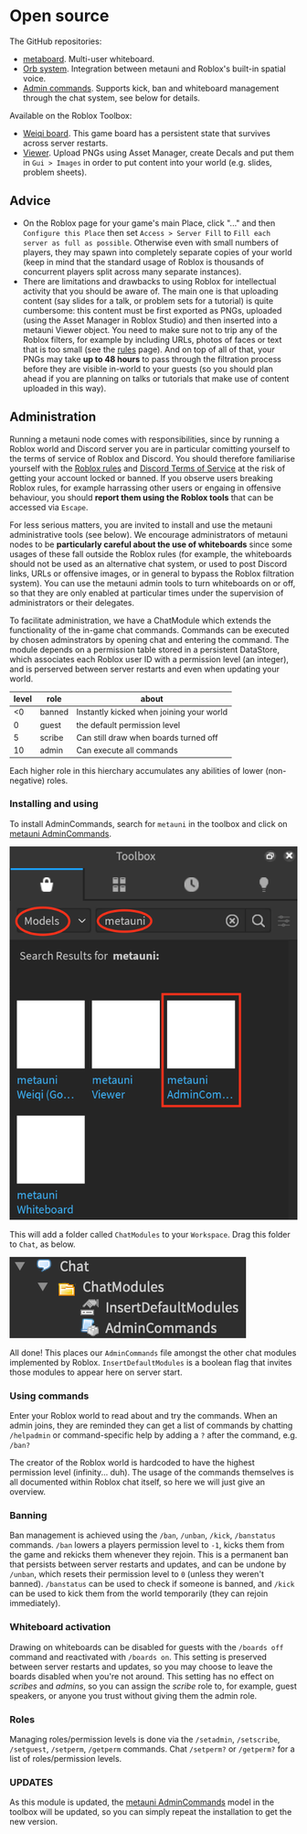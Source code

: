 # Open source

The GitHub repositories:

* [metaboard](https://github.com/metauni/metaboard). Multi-user whiteboard.
* [Orb system](https://github.com/metauni/orb). Integration between metauni and Roblox's built-in spatial voice.
* [Admin commands](https://github.com/metauni/admin). Supports kick, ban and whiteboard management through the chat system, see below for details.

Available on the Roblox Toolbox:

* [Weiqi board](https://www.roblox.com/library/6366028251/metauni-Weiqi-Go-board). This game board has a persistent state that survives across server restarts.
* [Viewer](https://www.roblox.com/library/6377010705/metauni-Viewer). Upload PNGs using Asset Manager, create Decals and put them in `Gui > Images` in order to put content into your world (e.g. slides, problem sheets).

## Advice

* On the Roblox page for your game's main Place, click "..." and then `Configure this Place` then set `Access > Server Fill` to `Fill each server as full as possible`. Otherwise even with small numbers of players, they may spawn into completely separate copies of your world (keep in mind that the standard usage of Roblox is thousands of concurrent players split across many separate instances).
* There are limitations and drawbacks to using Roblox for intellectual activity that you should be aware of. The main one is that uploading content (say slides for a talk, or problem sets for a tutorial) is quite cumbersome: this content must be first exported as PNGs, uploaded (using the Asset Manager in Roblox Studio) and then inserted into a metauni Viewer object. You need to make sure not to trip any of the Roblox filters, for example by including URLs, photos of faces or text that is too small (see the [rules](https://metauni.org/posts/rules/rules) page). And on top of all of that, your PNGs may take **up to 48 hours** to pass through the filtration process before they are visible in-world to your guests (so you should plan ahead if you are planning on talks or tutorials that make use of content uploaded in this way).

## Administration

Running a metauni node comes with responsibilities, since by running a Roblox world and Discord server you are in particular comitting yourself to the terms of service of Roblox and Discord. You should therefore familiarise yourself with the [Roblox rules](https://metauni.org/posts/rules/rules) and [Discord Terms of Service](https://discord.com/terms) at the risk of getting your account locked or banned. If you observe users breaking Roblox rules, for example harrassing other users or engaing in offensive behaviour, you should **report them using the Roblox tools** that can be accessed via `Escape`.

For less serious matters, you are invited to install and use the metauni administrative tools (see below). We encourage administrators of metauni nodes to be **particularly careful about the use of whiteboards** since some usages of these fall outside the Roblox rules (for example, the whiteboards should not be used as an alternative chat system, or used to post Discord links, URLs or offensive images, or in general to bypass the Roblox filtration system). You can use the metauni admin tools to turn whiteboards on or off, so that they are only enabled at particular times under the supervision of administrators or their delegates.

To facilitate administration, we have a ChatModule which extends the functionality of the in-game chat commands. Commands can be executed by chosen adminstrators by opening chat and entering the command. The module depends on a permission table stored in a persistent DataStore, which associates each Roblox user ID with a permission level (an integer), and is perserved between server restarts and even when updating your world.

|level|role|about|
|--|--|--|
|<0| banned|Instantly kicked when joining your world|
|0| guest | the default permission level|
|5| scribe|Can still draw when boards turned off|
|10| admin|Can execute all commands|

Each higher role in this hierchary accumulates any abilities of lower (non-negative) roles.

### Installing and using

To install AdminCommands, search for `metauni` in the toolbox and click on [metauni AdminCommands](https://www.roblox.com/library/6441205113/metauni-AdminCommands).

![](toolbox-admincommands.png)

This will add a folder called `ChatModules` to your `Workspace`. Drag this folder to `Chat`, as below.

![](chatmodules.png)

All done! This places our `AdminCommands` file amongst the other chat modules implemented by Roblox. `InsertDefaultModules` is a boolean flag that invites those modules to appear here on server start.

### Using commands

Enter your Roblox world to read about and try the commands. When an admin joins, they are reminded they can get a list of commands by chatting `/helpadmin` or command-specific help by adding a `?` after the command, e.g. `/ban?`

The creator of the Roblox world is hardcoded to have the highest permission level (infinity... duh). The usage of the commands themselves is all documented within Roblox chat itself, so here we will just give an overview.

### Banning
Ban management is achieved using the `/ban`, `/unban`, `/kick`, `/banstatus` commands. `/ban` lowers a players permission level to `-1`, kicks them from the game and rekicks them whenever they rejoin. This is a permanent ban that persists between server restarts and updates, and can be undone by `/unban`, which resets their permission level to `0` (unless they weren't banned). `/banstatus` can be used to check if someone is banned, and `/kick` can be used to kick them from the world temporarily (they can rejoin immediately).

### Whiteboard activation
Drawing on whiteboards can be disabled for guests with the `/boards off` command and reactivated with `/boards on`. This setting is preserved between server restarts and updates, so you may choose to leave the boards disabled when you're not around. This setting has no effect on *scribes* and *admins*, so you can assign the *scribe* role to, for example, guest speakers, or anyone you trust without giving them the admin role.

### Roles
Managing roles/permission levels is done via the `/setadmin`, `/setscribe`, `/setguest`, `/setperm`, `/getperm` commands. Chat `/setperm?` or `/getperm?` for a list of roles/permission levels.

### UPDATES
As this module is updated, the [metauni AdminCommands](https://www.roblox.com/library/6441205113/metauni-AdminCommands) model in the toolbox will be updated, so you can simply repeat the installation to get the new version.
